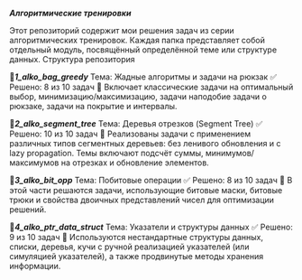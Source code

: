 ***Алгоритмические тренировки***

Этот репозиторий содержит мои решения задач из серии алгоритмических тренировок. Каждая папка представляет собой отдельный модуль, посвящённый определённой теме или структуре данных.
Структура репозитория

📁***1_alko_bag_greedy***
Тема: Жадные алгоритмы и задачи на рюкзак
✅ Решено: 8 из 10 задач
📌 Включает классические задачи на оптимальный выбор, минимизацию/максимизацию, задачи наподобие задачи о рюкзаке, задачи на покрытие и интервалы.

📁***2_alko_segment_tree***
Тема: Деревья отрезков (Segment Tree)
✅ Решено: 10 из 10 задач
📌 Реализованы задачи с применением различных типов сегментных деревьев: без ленивого обновления и с lazy propagation. Темы включают подсчёт суммы, минимумов/максимумов на отрезках и обновление элементов.

📁***3_alko_bit_opp***
Тема: Побитовые операции
✅ Решено: 8 из 10 задач
📌 В этой части решаются задачи, использующие битовые маски, битовые трюки и свойства двоичных представлений чисел для оптимизации решений.

📁***4_alko_ptr_data_struct***
Тема: Указатели и структуры данных
✅ Решено: 9 из 10 задач
📌 Используются нестандартные структуры данных, списки, деревья, кучи с ручной реализацией указателей (или симуляцией указателей), а также продвинутые методы хранения информации.
